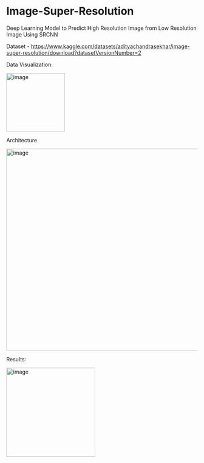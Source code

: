 # Image-Super-Resolution
Deep Learning Model to Predict High Resolution Image from Low Resolution Image Using SRCNN

Dataset - https://www.kaggle.com/datasets/adityachandrasekhar/image-super-resolution/download?datasetVersionNumber=2

Data Visualization:


<img width="154" alt="image" src="https://github.com/emailnishus/Image-Super-Resolution/assets/93818706/f671f4e8-88c1-4882-aca4-d43f88f3fb5b">


Architecture


<img width="531" alt="image" src="https://github.com/emailnishus/Image-Super-Resolution/assets/93818706/8fbb1485-66fa-44f8-9f6e-952b77b1abf7">

Results:


<img width="234" alt="image" src="https://github.com/emailnishus/Image-Super-Resolution/assets/93818706/4e353ef0-149c-48e0-944a-7a264245592d">


